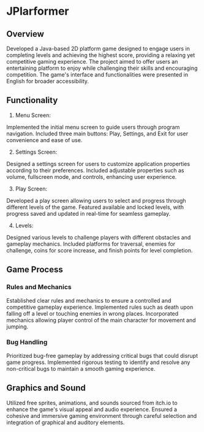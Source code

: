 # JPlarformer
## Overview
Developed a Java-based 2D platform game designed to engage users in completing levels and achieving the highest score, providing a relaxing yet competitive gaming experience. The project aimed to offer users an entertaining platform to enjoy while challenging their skills and encouraging competition. The game's interface and functionalities were presented in English for broader accessibility.

## Functionality
1. Menu Screen:

Implemented the initial menu screen to guide users through program navigation.
Included three main buttons: Play, Settings, and Exit for user convenience and ease of use.

2. Settings Screen:

Designed a settings screen for users to customize application properties according to their preferences.
Included adjustable properties such as volume, fullscreen mode, and controls, enhancing user experience.

3. Play Screen:

Developed a play screen allowing users to select and progress through different levels of the game.
Featured available and locked levels, with progress saved and updated in real-time for seamless gameplay.

4. Levels:

Designed various levels to challenge players with different obstacles and gameplay mechanics.
Included platforms for traversal, enemies for challenge, coins for score increase, and finish points for level completion.

## Game Process
### Rules and Mechanics

Established clear rules and mechanics to ensure a controlled and competitive gameplay experience.
Implemented rules such as death upon falling off a level or touching enemies in wrong places.
Incorporated mechanics allowing player control of the main character for movement and jumping.

### Bug Handling

Prioritized bug-free gameplay by addressing critical bugs that could disrupt game progress.
Implemented rigorous testing to identify and resolve any non-critical bugs to maintain a smooth gaming experience.

## Graphics and Sound
Utilized free sprites, animations, and sounds sourced from itch.io to enhance the game's visual appeal and audio experience.
Ensured a cohesive and immersive gaming environment through careful selection and integration of graphical and auditory elements.
